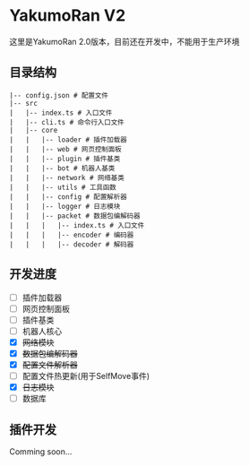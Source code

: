 # YakumoRan V2
这里是YakumoRan 2.0版本，目前还在开发中，不能用于生产环境

## 目录结构
```
|-- config.json # 配置文件
|-- src
|   |-- index.ts # 入口文件
|   |-- cli.ts # 命令行入口文件
|   |-- core
|   |   |-- loader # 插件加载器
|   |   |-- web # 网页控制面板
|   |   |-- plugin # 插件基类
|   |   |-- bot # 机器人基类
|   |   |-- network # 网络基类
|   |   |-- utils # 工具函数
|   |   |-- config # 配置解析器
|   |   |-- logger # 日志模块
|   |   |-- packet # 数据包编解码器
|   |   |   |-- index.ts # 入口文件
|   |   |   |-- encoder # 编码器
|   |   |   |-- decoder # 解码器
```

## 开发进度
- [ ] 插件加载器
- [ ] 网页控制面板
- [ ] 插件基类
- [ ] 机器人核心
- [x] ~~网络模块~~
- [x] ~~数据包编解码器~~
- [x] ~~配置文件解析器~~
- [ ] 配置文件热更新(用于SelfMove事件)
- [x] ~~日志模块~~
- [ ] 数据库

## 插件开发
Comming soon...
